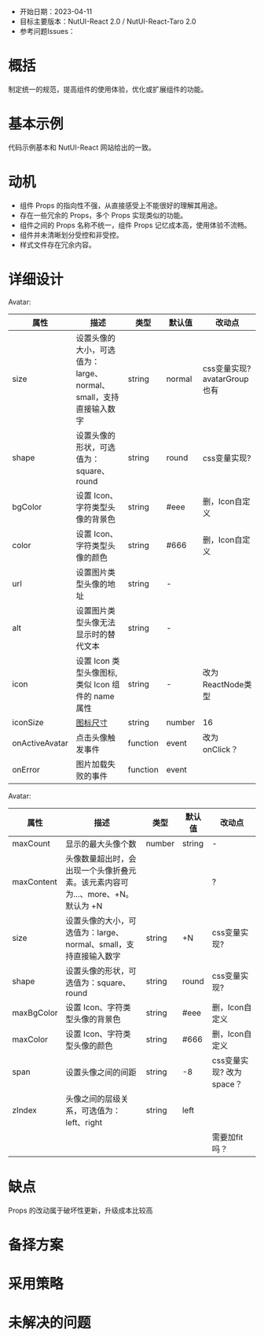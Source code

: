 - 开始日期：2023-04-11
- 目标主要版本：NutUI-React 2.0 / NutUI-React-Taro 2.0
- 参考问题Issues：

# 概括

制定统一的规范，提高组件的使用体验，优化或扩展组件的功能。


# 基本示例

代码示例基本和 NutUI-React 网站给出的一致。


# 动机

- 组件 Props 的指向性不强，从直接感受上不能很好的理解其用途。
- 存在一些冗余的 Props，多个 Props 实现类似的功能。
- 组件之间的 Props 名称不统一，组件 Props 记忆成本高，使用体验不流畅。
- 组件并未清晰划分受控和非受控。
- 样式文件存在冗余内容。


# 详细设计


Avatar:

| 属性 | 描述 | 类型 | 默认值 | 改动点 |
| --- | --- | --- | --- | --- |
| size | 设置头像的大小，可选值为：large、normal、small，支持直接输入数字 | string | normal | css变量实现? avatarGroup也有 |
| shape | 设置头像的形状，可选值为：square、round | string | round | css变量实现? |
| bgColor | 设置 Icon、字符类型头像的背景色 | string | #eee | 删，Icon自定义 |
| color | 设置 Icon、字符类型头像的颜色 | string | #666 | 删，Icon自定义 |
| url | 设置图片类型头像的地址 | string | - |  |
| alt | 设置图片类型头像无法显示时的替代文本 | string | - |  |
| icon | 设置 Icon 类型头像图标, 类似 Icon 组件的 name 属性 | string | - | 改为ReactNode类型 |
| iconSize | [图标尺寸](#/icon) | string | number | 16 | 删，Icon自定义 |
| onActiveAvatar | 点击头像触发事件 | function | event | 改为onClick？ |
| onError | 图片加载失败的事件 | function | event |  |

Avatar:
    
| 属性 | 描述 | 类型 | 默认值 | 改动点 |
| --- | --- | --- | --- | --- |
| maxCount | 显示的最大头像个数 | number | string | - |  |
| maxContent | 头像数量超出时，会出现一个头像折叠元素。该元素内容可为...、more、+N。默认为 +N |  |  | ? |
| size | 设置头像的大小，可选值为：large、normal、small，支持直接输入数字 | string | +N | css变量实现? |
| shape | 设置头像的形状，可选值为：square、round | string | round | css变量实现? |
| maxBgColor | 设置 Icon、字符类型头像的背景色 | string | #eee | 删，Icon自定义 |
| maxColor | 设置 Icon、字符类型头像的颜色 | string | #666 | 删，Icon自定义 |
| span | 设置头像之间的间距 | string | -8 | css变量实现? 改为space？ |
| zIndex | 头像之间的层级关系，可选值为：left、right | string | left |  |
|  |  |  |  | 需要加fit吗？ |


# 缺点

Props 的改动属于破坏性更新，升级成本比较高

# 备择方案


# 采用策略


# 未解决的问题

